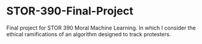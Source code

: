 # STOR-390-Final-Project
Final project for STOR 390 Moral Machine Learning. In which I consider the ethical ramifications of an algorithm designed to track protesters.
